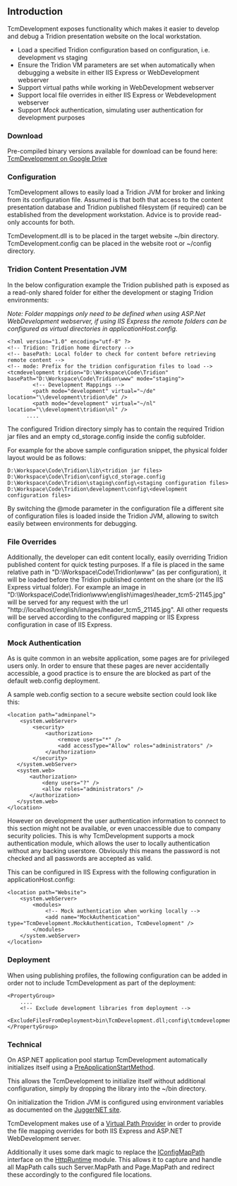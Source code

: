 ## Introduction #

TcmDevelopment exposes functionality which makes it easier to develop and debug a Tridion presentation website on the local workstation.

 * Load a specified Tridion configuration based on configuration, i.e. development vs staging
 * Ensure the Tridion VM parameters are set when automatically when debugging a website in either IIS Express or WebDevelopment webserver
 * Support virtual paths while working in WebDevelopment webserver
 * Support local file overrides in either IIS Express or Webdevelopment webserver
 * Support _Mock_ authentication, simulating user authentication for development purposes

### Download #

Pre-compiled binary versions available for download can be found here:
[TcmDevelopment on Google Drive](https://drive.google.com/folderview?id=0B7HbFVRJj_UnajBBbmJRWHFPLXc&usp=sharing)


### Configuration #

TcmDevelopment allows to easily load a Tridion JVM for broker and linking from its configuration file.
Assumed is that both that access to the content presentation database and Tridion published filesystem (if required) can be established from the development workstation.
Advice is to provide read-only accounts for both.

TcmDevelopment.dll is to be placed in the target website ~/bin directory.
TcmDevelopment.config can be placed in the website root or ~/config directory.

### Tridion Content Presentation JVM #

In the below configuration example the Tridion published path is exposed as a read-only shared folder for either the development or staging Tridion environments:

_Note: Folder mappings only need to be defined when using ASP.Net WebDevelopment webserver, if using IIS Express the remote folders can be configured as virtual directories in applicationHost.config._

    <?xml version="1.0" encoding="utf-8" ?>
    <!-- Tridion: Tridion home directory -->
    <!-- basePath: Local folder to check for content before retrieving remote content -->
    <!-- mode: Prefix for the tridion configuration files to load -->
    <tcmdevelopment tridion="D:\Workspace\Code\Tridion" basePath="D:\Workspace\Code\Tridion\www" mode="staging">
	        <!-- Development Mappings -->
	        <path mode="development" virtual="~/de" location="\\development\tridion\de" />
	        <path mode="development" virtual="~/nl" location="\\development\tridion\nl" />
          ....


The configured Tridion directory simply has to contain the required Tridion jar files and an empty cd_storage.config inside the config subfolder.

For example for the above sample configuration snippet, the physical folder layout would be as follows:

    D:\Workspace\Code\Tridion\lib\<tridion jar files>
    D:\Workspace\Code\Tridion\config\cd_storage.config
    D:\Workspace\Code\Tridion\staging\config\<staging configuration files>
    D:\Workspace\Code\Tridion\development\config\<development configuration files>

By switching the @mode parameter in the configuration file a different site of configuration files is loaded inside the Tridion JVM, allowing to switch easily between environments for debugging.

### File Overrides #

Additionally, the developer can edit content locally, easily overriding Tridion published content for quick testing purposes.
If a file is placed in the same relative path in "D:\Workspace\Code\Tridion\www" (as per configuration), it will be loaded before the Tridion published content on the share (or the IIS Express virtual folder).
For example an image in "D:\Workspace\Code\Tridion\www\english\images\header_tcm5-21145.jpg" will be served for any request with the url "http://localhost/english/images/header_tcm5_21145.jpg". All other requests will be served according to the configured mapping or IIS Express configuration in case of IIS Express.

### Mock Authentication #

As is quite common in an website application, some pages are for privileged users only. In order to ensure that these pages are never accidentally accessible, a good practice is to ensure the are blocked as part of the default web.config deployment.

A sample web.config section to a secure website section  could look like this:

    <location path="adminpanel">
	    <system.webServer>
		    <security>
			    <authorization>
				    <remove users="*" />
				    <add accessType="Allow" roles="administrators" />
			    </authorization>
		    </security>
	   </system.webServer>
	   <system.web>
		   <authorization>
			   <deny users="?" />
			   <allow roles="administrators" />
		   </authorization>
	   </system.web>
    </location>

However on development the user authentication information to connect to this section might not be available, or even unaccessible due to company security policies.
This is why TcmDevelopment supports a mock authentication module, which allows the user to locally authentication without any backing userstore.
Obviously this means the password is not checked and all passwords are accepted as valid.

This can be configured in IIS Express with the following configuration in applicationHost.config:

    <location path="Website">
	    <system.webServer>
		    <modules>
			    <!-- Mock authentication when working locally -->
			    <add name="MockAuthentication" type="TcmDevelopment.MockAuthentication, TcmDevelopment" />
		    </modules>
	    </system.webServer>
    </location>

### Deployment #

When using publishing profiles, the following configuration can be added in order not to include TcmDevelopment as part of the deployment:

    <PropertyGroup>
	    ....
	    <!-- Exclude development libraries from deployment -->
	    <ExcludeFilesFromDeployment>bin\TcmDevelopment.dll;config\tcmdevelopment.config</ExcludeFilesFromDeployment>
    </PropertyGroup>


### Technical #

On ASP.NET application pool startup TcmDevelopment automatically initializes itself using a [PreApplicationStartMethod](http://msdn.microsoft.com/en-us/library/system.web.preapplicationstartmethodattribute.aspx).

This allows the TcmDevelopment to initialize itself without additional configuration, simply by dropping the library into the ~/bin directory.

On initialization the Tridion JVM is configured using environment variables as documented on the [JuggerNET site](http://codemesh.com/products/juggernet/doc/runtime_config.html).

TcmDevelopment makes use of a [Virtual Path Provider](http://msdn.microsoft.com/en-us/library/system.web.hosting.virtualpathprovider(v=vs.110).aspx) in order to provide the file mapping overrides for both IIS Express and ASP.NET WebDevelopment server.

Additionally it uses some dark magic to replace the [IConfigMapPath](http://msdn.microsoft.com/en-us/library/system.web.configuration.iconfigmappath(v=vs.110).aspx) interface on the [HttpRuntime](http://msdn.microsoft.com/en-us/library/system.web.httpruntime(v=vs.110).aspx) module.
This allows it to capture and handle all MapPath calls such Server.MapPath and Page.MapPath and redirect these accordingly to the configured file locations.
